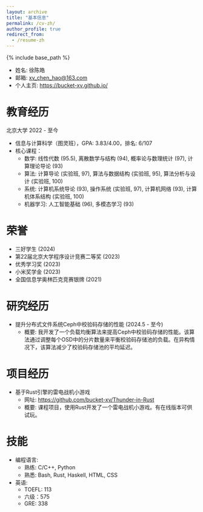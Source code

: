 ```yaml
---
layout: archive
title: "基本信息"
permalink: /cv-zh/
author_profile: true
redirect_from:
  - /resume-zh
---
```


{% include base_path %}
* 姓名: 徐陈皓
* 邮箱: xv_chen_hao@163.com
* 个人主页: https://bucket-xv.github.io/

教育经历
======
北京大学 2022 - 至今
* 信息与计算科学（图灵班），GPA: 3.83/4.00，排名: 6/107
* 核心课程：
  * 数学: 线性代数 (95.5), 离散数学与结构 (94), 概率论与数理统计 (97), 计算理论导论 (93)
  * 算法: 计算导论 (实验班, 97), 算法与数据结构 (实验班, 95), 算法分析与设计 (实验班, 100)
  * 系统: 计算机系统导论 (93), 操作系统 (实验班, 97), 计算机网络 (93), 计算机体系结构 (实验班, 100)
  * 机器学习: 人工智能基础 (96), 多模态学习 (93)

荣誉
======
* 三好学生 (2024)
* 第22届北京大学程序设计竞赛二等奖 (2023)
* 优秀学习奖 (2023)
* 小米奖学金 (2023)
* 全国信息学奥林匹克竞赛银牌 (2021)

研究经历
======
* 提升分布式文件系统Ceph中校验码存储的性能 (2024.5 - 至今)
  * 概要: 我开发了一个负载均衡算法来提高Ceph中校验码存储的性能。该算法通过调整每个OSD中的分片数量来平衡校验码存储池的负载。在异构情况下，该算法减少了校验码存储池的平均延迟。

项目经历
======
<!-- * DeepSeek R1供应商测评
  * 网址: https://github.com/llm-router/DeepSeekRouter
  * 概要: 开发了一个测评脚本，用于测评DeepSeek R1各个服务商的性能。性能指标包括延迟、吞吐量、稳定性、数据集跑分等。 -->
* 基于Rust引擎的雷电战机小游戏
  * 网址: https://github.com/bucket-xv/Thunder-in-Rust
  * 概要: 课程项目，使用Rust开发了一个雷电战机小游戏。有在线版本可供试玩。

技能
======
* 编程语言: 
  * 熟练: C/C++, Python
  * 熟悉: Bash, Rust, Haskell, HTML, CSS
* 英语:
  * TOEFL: 113
  * 六级：575
  * GRE: 338

<!-- Publications
======
  <ul>{% for post in site.publications %}
    {% include archive-single-cv.html %}
  {% endfor %}</ul> -->
  